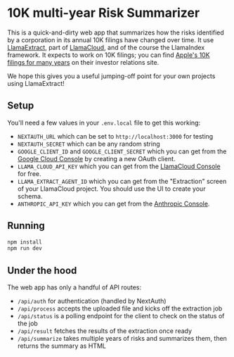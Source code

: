 # 10K multi-year Risk Summarizer

This is a quick-and-dirty web app that summarizes how the risks identified by a corporation in its annual 10K filings have changed over time. It use [LlamaExtract](https://docs.cloud.llamaindex.ai/llamaextract/getting_started), part of [LlamaCloud](https://cloud.llamaindex.ai/), and of the course the LlamaIndex framework. It expects to work on 10K filings; you can find [Apple's 10K filings for many years](https://investor.apple.com/sec-filings/default.aspx) on their investor relations site.

We hope this gives you a useful jumping-off point for your own projects using LlamaExtract!

## Setup

You'll need a few values in your `.env.local` file to get this working:

* `NEXTAUTH_URL` which can be set to `http://localhost:3000` for testing
* `NEXTAUTH_SECRET` which can be any random string
* `GOOGLE_CLIENT_ID` and `GOOGLE_CLIENT_SECRET` which you can get from the [Google Cloud Console](https://console.cloud.google.com/apis/credentials) by creating a new OAuth client.
* `LLAMA_CLOUD_API_KEY` which you can get from the [LlamaCloud Console](https://cloud.llamaindex.ai/api-keys) for free.
* `LLAMA_EXTRACT_AGENT_ID` which you can get from the "Extraction" screen of your LlamaCloud project. You should use the UI to create your schema.
* `ANTHROPIC_API_KEY` which you can get from the [Anthropic Console](https://console.anthropic.com/settings/keys).

## Running

```bash
npm install
npm run dev
```

## Under the hood

The web app has only a handful of API routes:

* `/api/auth` for authentication (handled by NextAuth)
* `/api/process` accepts the uploaded file and kicks off the extraction job
* `/api/status` is a polling endpoint for the client to check on the status of the job
* `/api/result` fetches the results of the extraction once ready
* `/api/summarize` takes multiple years of risks and summarizes them, then returns the summary as HTML

